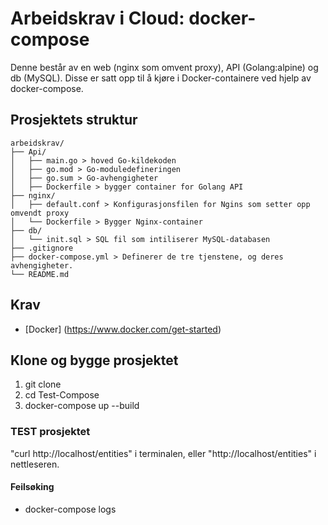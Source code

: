 # Arbeidskrav i Cloud: docker-compose

Denne består av en web (nginx som omvent proxy), API (Golang:alpine) og db (MySQL).
Disse er satt opp til å kjøre i Docker-containere ved hjelp av docker-compose. 

## Prosjektets struktur

```plaintext
arbeidskrav/
├── Api/
│   ├── main.go > hoved Go-kildekoden
│   ├── go.mod > Go-moduledefineringen
│   ├── go.sum > Go-avhengigheter
│   ├── Dockerfile > bygger container for Golang API
├── nginx/
│   ├── default.conf > Konfigurasjonsfilen for Ngins som setter opp omvendt proxy
│   └── Dockerfile > Bygger Nginx-container
├── db/
│   └── init.sql > SQL fil som intiliserer MySQL-databasen
├── .gitignore
├── docker-compose.yml > Definerer de tre tjenstene, og deres avhengigheter.
└── README.md
```

## Krav
- [Docker] (https://www.docker.com/get-started)

## Klone og bygge prosjektet
1. git clone
2. cd Test-Compose
3. docker-compose up --build

### TEST prosjektet
"curl http://localhost/entities" i terminalen, eller "http://localhost/entities" i nettleseren.

#### Feilsøking
- docker-compose logs
  
